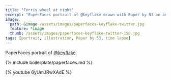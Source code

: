 ```yaml
---
title: "Ferris wheel at night"
excerpt: "PaperFaces portrait of @keyflake drawn with Paper by 53 on an iPad."
image: 
  path: &image /assets/images/paperfaces-keyflake-twitter.jpg 
  feature: *image
  thumb: /assets/images/paperfaces-keyflake-twitter-150.jpg
tags: [portrait, illustration, Paper by 53, time lapse]
---
```


PaperFaces portrait of [@keyflake](http://twitter.com/keyflake).

{% include boilerplate/paperfaces.md %}

{% youtube 6yUmJRwXAdE %}

